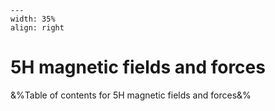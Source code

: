 
```{figure} /figures/busy.png
---
width: 35%
align: right
```
# 5H magnetic fields and forces

&%Table of contents for 5H magnetic fields and forces&%
